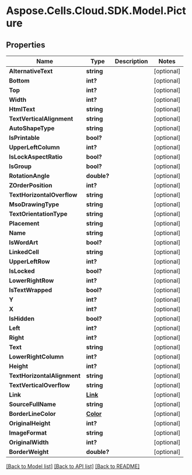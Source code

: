 # Aspose.Cells.Cloud.SDK.Model.Picture
## Properties

Name | Type | Description | Notes
------------ | ------------- | ------------- | -------------
**AlternativeText** | **string** |  | [optional] 
**Bottom** | **int?** |  | [optional] 
**Top** | **int?** |  | [optional] 
**Width** | **int?** |  | [optional] 
**HtmlText** | **string** |  | [optional] 
**TextVerticalAlignment** | **string** |  | [optional] 
**AutoShapeType** | **string** |  | [optional] 
**IsPrintable** | **bool?** |  | [optional] 
**UpperLeftColumn** | **int?** |  | [optional] 
**IsLockAspectRatio** | **bool?** |  | [optional] 
**IsGroup** | **bool?** |  | [optional] 
**RotationAngle** | **double?** |  | [optional] 
**ZOrderPosition** | **int?** |  | [optional] 
**TextHorizontalOverflow** | **string** |  | [optional] 
**MsoDrawingType** | **string** |  | [optional] 
**TextOrientationType** | **string** |  | [optional] 
**Placement** | **string** |  | [optional] 
**Name** | **string** |  | [optional] 
**IsWordArt** | **bool?** |  | [optional] 
**LinkedCell** | **string** |  | [optional] 
**UpperLeftRow** | **int?** |  | [optional] 
**IsLocked** | **bool?** |  | [optional] 
**LowerRightRow** | **int?** |  | [optional] 
**IsTextWrapped** | **bool?** |  | [optional] 
**Y** | **int?** |  | [optional] 
**X** | **int?** |  | [optional] 
**IsHidden** | **bool?** |  | [optional] 
**Left** | **int?** |  | [optional] 
**Right** | **int?** |  | [optional] 
**Text** | **string** |  | [optional] 
**LowerRightColumn** | **int?** |  | [optional] 
**Height** | **int?** |  | [optional] 
**TextHorizontalAlignment** | **string** |  | [optional] 
**TextVerticalOverflow** | **string** |  | [optional] 
**Link** | [**Link**](Link.md) |  | [optional] 
**SourceFullName** | **string** |  | [optional] 
**BorderLineColor** | [**Color**](Color.md) |  | [optional] 
**OriginalHeight** | **int?** |  | [optional] 
**ImageFormat** | **string** |  | [optional] 
**OriginalWidth** | **int?** |  | [optional] 
**BorderWeight** | **double?** |  | [optional] 

[[Back to Model list]](../README.md#documentation-for-models) [[Back to API list]](../README.md#documentation-for-api-endpoints) [[Back to README]](../README.md)


